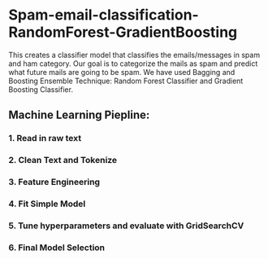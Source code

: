 # Spam-email-classification-RandomForest-GradientBoosting
This creates a classifier model that classifies the emails/messages in spam and ham category. Our goal is to categorize the mails as spam and predict what future mails are going to be spam. We have used Bagging and Boosting Ensemble Technique: Random Forest Classifier and Gradient Boosting Classifier.

## Machine Learning Piepline:

### 1. Read in  raw text
### 2. Clean Text and Tokenize
### 3. Feature Engineering
### 4. Fit Simple Model 
### 5. Tune hyperparameters and evaluate with GridSearchCV
### 6. Final Model Selection
